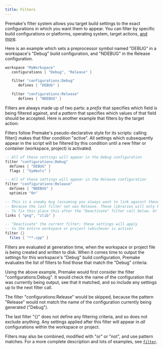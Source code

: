 ```yaml
---
title: Filters
---
```


Premake's filter system allows you target build settings to the exact configurations in which you want them to appear. You can filter by specific build configurations or platforms, operating system, target actions, [and more](filter).

Here is an example which sets a preprocessor symbol named "DEBUG" in a workspace's "Debug" build configuration, and "NDEBUG" in the Release configuration.

```lua
workspace "MyWorkspace"
   configurations { "Debug", "Release" }

   filter "configurations:Debug"
      defines { "DEBUG" }

   filter "configurations:Release"
      defines { "NDEBUG" }
```

Filters are always made up of two parts: a *prefix* that specifies which field is being filtered against, and a *pattern* that specifies which values of that field should be accepted. Here is another example that filters by the target action:

Filters follow Premake's pseudo-declarative style for its scripts: calling filter() makes that filter condition "active". All settings which subsequently appear in the script will be filtered by this condition until a new filter or container (workspace, project) is activated.

```lua
-- All of these settings will appear in the Debug configuration
filter "configurations:Debug"
  defines { "DEBUG" }
  flags { "Symbols" }

-- All of these settings will appear in the Release configuration
filter "configurations:Release"
  defines { "NDEBUG" }
  optimize "On"

-- This is a sneaky bug (assuming you always want to link against these lib files).
-- Because the last filter set was Release. These libraries will only be linked for release.
-- To fix this place this after the "Deactivate" filter call below. Or before any filter calls.
links { "png", "zlib" }

-- "Deactivate" the current filter; these settings will apply
-- to the entire workspace or project (whichever is active)
filter {}
  files { "**.cpp" }
```

Filters are evaluated at generation time, when the workspace or project file is being created and written to disk. When it comes time to output the settings for this workspace's "Debug" build configuration, Premake evaluates the list of filters to find those that match the "Debug" criteria.

Using the above example, Premake would first consider the filter "configurations:Debug". It would check the name of the configuration that was currently being output, see that it matched, and so include any settings up to the next filter call.

The filter "configurations:Release" would be skipped, because the pattern "Release" would not match the name of the configuration currently being generated ("Debug").

The last filter "{}" does not define any filtering criteria, and so does not exclude anything. Any settings applied after this filter will appear in _all_ configurations within the workspace or project.

Filters may also be combined, modified with "or" or "not", and use pattern matches. For a more complete description and lots of examples, see [`filter`](filter).
